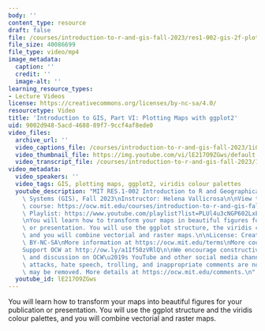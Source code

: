 ```yaml
---
body: ''
content_type: resource
draft: false
file: /courses/introduction-to-r-and-gis-fall-2023/res1-002-gis-2f-plotting-maps-with-ggplot2_360p_16_9.mp4
file_size: 40086699
file_type: video/mp4
image_metadata:
  caption: ''
  credit: ''
  image-alt: ''
learning_resource_types:
- Lecture Videos
license: https://creativecommons.org/licenses/by-nc-sa/4.0/
resourcetype: Video
title: 'Introduction to GIS, Part VI: Plotting Maps with ggplot2'
uid: 9002d948-5acd-4688-89f7-9ccf4af8ede0
video_files:
  archive_url: ''
  video_captions_file: /courses/introduction-to-r-and-gis-fall-2023/1iQW1BISdcdRLT_ar-V1fT8tpG4upodT2_transcript.webvtt
  video_thumbnail_file: https://img.youtube.com/vi/lE217O9ZGws/default.jpg
  video_transcript_file: /courses/introduction-to-r-and-gis-fall-2023/1iQW1BISdcdRLT_ar-V1fT8tpG4upodT2_transcript.pdf
video_metadata:
  video_speakers: ''
  video_tags: GIS, plotting maps, ggplot2, viridis colour palettes
  youtube_description: "MIT RES.1-002 Introduction to R and Geographical Information\
    \ Systems (GIS), Fall 2023\nInstructor: Helena Vallicrosa\n\nView the complete\
    \ course: https://ocw.mit.edu/courses/introduction-to-r-and-gis-fall-2023/\nYouTube\
    \ Playlist: https://www.youtube.com/playlist?list=PLUl4u3cNGP602LxEgWcCyo89B2Q-zg8gm\n\
    \nYou will learn how to transform your maps in beautiful figures for your publication\
    \ or presentation. You will use the ggplot structure, the viridis colour palettes\
    \ and you will combine vectorial and raster maps.\n\nLicense: Creative Commons\
    \ BY-NC-SA\nMore information at https://ocw.mit.edu/terms\nMore courses at https://ocw.mit.edu\n\
    Support OCW at http://ow.ly/a1If50zVRlQ\n\nWe encourage constructive comments\
    \ and discussion on OCW\u2019s YouTube and other social media channels. Personal\
    \ attacks, hate speech, trolling, and inappropriate comments are not allowed and\
    \ may be removed. More details at https://ocw.mit.edu/comments.\n"
  youtube_id: lE217O9ZGws
---
```

You will learn how to transform your maps into beautiful figures for your publication or presentation. You will use the ggplot structure and the viridis colour palettes, and you will combine vectorial and raster maps.